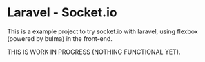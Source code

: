 
# Laravel - Socket.io

This is a example project to try socket.io with laravel, using flexbox (powered by bulma) in the front-end.

THIS IS WORK IN PROGRESS (NOTHING FUNCTIONAL YET).
